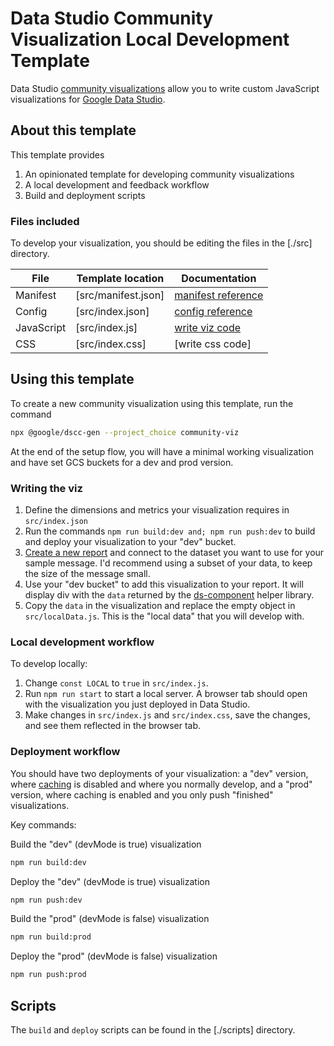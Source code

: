 # Data Studio Community Visualization Local Development Template

Data Studio [community visualizations][community viz] allow you to write custom
JavaScript visualizations for [Google Data Studio][datastudio].

## About this template

This template provides

1. An opinionated template for developing community visualizations
1. A local development and feedback workflow
1. Build and deployment scripts

### Files included

To develop your visualization, you should be editing the files in the [./src]
directory.

| File       | Template location   | Documentation |
|------------|---------------------|------------------------|
| Manifest   | [src/manifest.json] | [manifest reference]   |
| Config     | [src/index.json]    | [config reference]     |
| JavaScript | [src/index.js]      | [write viz code]       |
| CSS        | [src/index.css]     | [write css code]       |

## Using this template

To create a new community visualization using this template, run the command

```bash
npx @google/dscc-gen --project_choice community-viz
```

At the end of the setup flow, you will have a minimal working visualization and
have set GCS buckets for a dev and prod version.

### Writing the viz

1. Define the dimensions and metrics your visualization requires in
   `src/index.json`
2. Run the commands `npm run build:dev and; npm run push:dev` to build and
   deploy your visualization to your "dev" bucket.
3. [Create a new report][datastudio] and connect to the dataset you want to use
   for your sample message. I'd recommend using a subset of your data, to keep
   the size of the message small.
4. Use your "dev bucket" to add this visualization to your report. It will
   display div with the `data` returned by the [ds-component] helper library.
5. Copy the `data` in the visualization and replace the empty object in
   `src/localData.js`. This is the "local data" that you will develop with.


### Local development workflow

To develop locally:

1. Change `const LOCAL` to `true` in `src/index.js`.
2. Run `npm run start` to start a local server. A browser tab should open with
   the visualization you just deployed in Data Studio.
3. Make changes in `src/index.js` and `src/index.css`, save the changes, and see
   them reflected in the browser tab.

### Deployment workflow

You should have two deployments of your visualization: a "dev" version, where
[caching] is disabled and where you normally develop, and a "prod" version, where
caching is enabled and you only push "finished" visualizations.

Key commands:

Build the "dev" (devMode is true) visualization

```bash
npm run build:dev
```

Deploy the "dev" (devMode is true) visualization

```bash
npm run push:dev
```

Build the "prod" (devMode is false) visualization

```bash
npm run build:prod
```

Deploy the "prod" (devMode is false) visualization

```bash
npm run push:prod
```
## Scripts

The `build` and `deploy` scripts can be found in the [./scripts] directory.

[community viz]: http://developers.google.com/datastudio/visualization
[datastudio]: https://datastudio.google.com
[manifest reference]: https://http://developers.google.com/datastudio/visualization/manifest-reference
[config reference]: https://http://developers.google.com/datastudio/visualization/config-reference
[write viz code]: https://developers.google.com/datastudio/visualization/write-viz
[ds-component]: https://developers.google.com/datastudio/visualization/library-reference
[caching]: https://developers.google.com/datastudio/visualization/caching
